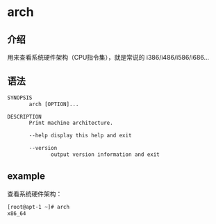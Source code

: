 # arch 

## 介绍

用来查看系统硬件架构（CPU指令集），就是常说的 i386/i486/i586/i686...

## 语法

```txt
SYNOPSIS
       arch [OPTION]...

DESCRIPTION
       Print machine architecture.

       --help display this help and exit

       --version
              output version information and exit
```

## example

查看系统硬件架构：

```bash
[root@apt-1 ~]# arch 
x86_64
```


